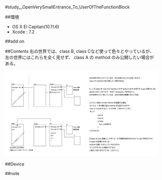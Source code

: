 #study__OpenVerySmallEntrance_To_UserOfTheFunctionBlock

##環境
*	OS X El Capitan(10.11.6)
*	Xcode : 7.2

##add on

##Contents
右の世界では、class B, class Cなど使って色々とやっているが、  
左の世界にはこれらを全く見せず、 class A の method のみ公開したい場合がある。

![image](./screenShot.png)  


##Device


##note






